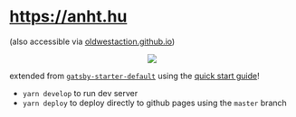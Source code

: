 # https://anht.hu

(also accessible via [oldwestaction.github.io](https://oldwestaction.github.io))

<p align="center">
  <img src="https://media.giphy.com/media/9Be3HZgoWyrao/giphy.gif" />
</p>

extended from [`gatsby-starter-default`](https://www.gatsbyjs.org/starters/gatsbyjs/gatsby-starter-default/) using the [quick start guide](https://www.gatsbyjs.org/docs/quick-start/)!

* `yarn develop` to run dev server
* `yarn deploy` to deploy directly to github pages using the `master` branch


